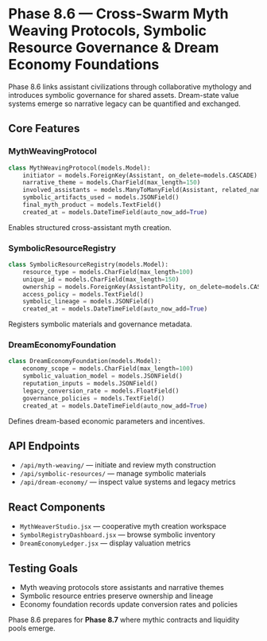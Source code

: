 # Phase 8.6 — Cross-Swarm Myth Weaving Protocols, Symbolic Resource Governance & Dream Economy Foundations

Phase 8.6 links assistant civilizations through collaborative mythology and introduces symbolic governance for shared assets. Dream-state value systems emerge so narrative legacy can be quantified and exchanged.

## Core Features

### MythWeavingProtocol
```python
class MythWeavingProtocol(models.Model):
    initiator = models.ForeignKey(Assistant, on_delete=models.CASCADE)
    narrative_theme = models.CharField(max_length=150)
    involved_assistants = models.ManyToManyField(Assistant, related_name="myth_weavers")
    symbolic_artifacts_used = models.JSONField()
    final_myth_product = models.TextField()
    created_at = models.DateTimeField(auto_now_add=True)
```
Enables structured cross-assistant myth creation.

### SymbolicResourceRegistry
```python
class SymbolicResourceRegistry(models.Model):
    resource_type = models.CharField(max_length=100)
    unique_id = models.CharField(max_length=150)
    ownership = models.ForeignKey(AssistantPolity, on_delete=models.CASCADE)
    access_policy = models.TextField()
    symbolic_lineage = models.JSONField()
    created_at = models.DateTimeField(auto_now_add=True)
```
Registers symbolic materials and governance metadata.

### DreamEconomyFoundation
```python
class DreamEconomyFoundation(models.Model):
    economy_scope = models.CharField(max_length=100)
    symbolic_valuation_model = models.JSONField()
    reputation_inputs = models.JSONField()
    legacy_conversion_rate = models.FloatField()
    governance_policies = models.TextField()
    created_at = models.DateTimeField(auto_now_add=True)
```
Defines dream-based economic parameters and incentives.

## API Endpoints
- `/api/myth-weaving/` — initiate and review myth construction
- `/api/symbolic-resources/` — manage symbolic materials
- `/api/dream-economy/` — inspect value systems and legacy metrics

## React Components
- `MythWeaverStudio.jsx` — cooperative myth creation workspace
- `SymbolRegistryDashboard.jsx` — browse symbolic inventory
- `DreamEconomyLedger.jsx` — display valuation metrics

## Testing Goals
- Myth weaving protocols store assistants and narrative themes
- Symbolic resource entries preserve ownership and lineage
- Economy foundation records update conversion rates and policies

Phase 8.6 prepares for **Phase 8.7** where mythic contracts and liquidity pools emerge.

